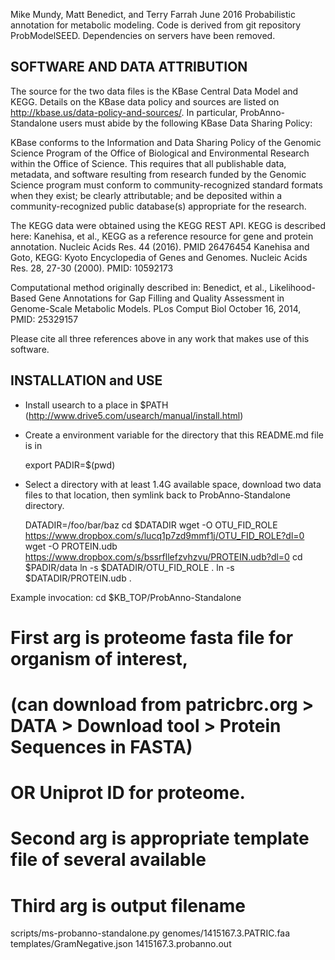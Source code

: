 Mike Mundy, Matt Benedict, and Terry Farrah June 2016
Probabilistic annotation for metabolic modeling.
Code is derived from git repository ProbModelSEED.
Dependencies on servers have been removed.

SOFTWARE AND DATA ATTRIBUTION
-----------------------------

The source for the two data files is the KBase Central Data Model and KEGG.
Details on the KBase data policy and sources are listed on
http://kbase.us/data-policy-and-sources/. In particular, ProbAnno-Standalone users
must abide by the following KBase Data Sharing Policy:

KBase conforms to the Information and Data Sharing Policy of the Genomic
Science Program of the Office of Biological and Environmental Research within
the Office of Science. This requires that all publishable data, metadata, and
software resulting from research funded by the Genomic Science program must
conform to community-recognized standard formats when they exist; be clearly
attributable; and be deposited within a community-recognized public database(s)
appropriate for the research.

The KEGG data were obtained using the KEGG REST API. KEGG is described here:
Kanehisa, et al., KEGG as a reference resource for gene and protein annotation.
Nucleic Acids Res. 44 (2016). PMID 26476454
Kanehisa and Goto, KEGG: Kyoto Encyclopedia of Genes and Genomes. Nucleic Acids
Res. 28, 27-30 (2000). PMID: 10592173 

Computational method originally described in:
Benedict, et al., Likelihood-Based Gene Annotations for Gap Filling and Quality
Assessment in Genome-Scale Metabolic Models. PLos Comput Biol October 16, 2014,
PMID: 25329157 

Please cite all three references above in any work that makes use of this software.


INSTALLATION and USE
-------------------

- Install usearch to a place in $PATH
  (http://www.drive5.com/usearch/manual/install.html)

- Create a environment variable for the directory that this README.md file is in

  export PADIR=$(pwd)

- Select a directory with at least 1.4G available space, download two data
  files to that location, then symlink back to ProbAnno-Standalone directory.

  DATADIR=/foo/bar/baz
  cd $DATADIR
  wget -O OTU_FID_ROLE https://www.dropbox.com/s/lucq1p7zd9mmf1j/OTU_FID_ROLE?dl=0
  wget -O PROTEIN.udb https://www.dropbox.com/s/bssrfllefzvhzvu/PROTEIN.udb?dl=0
  cd $PADIR/data
  ln -s $DATADIR/OTU_FID_ROLE .
  ln -s $DATADIR/PROTEIN.udb .


Example invocation:
cd $KB_TOP/ProbAnno-Standalone
# First arg is proteome fasta file for organism of interest,
#   (can download from  patricbrc.org > DATA > Download tool > Protein Sequences in FASTA)
#   OR Uniprot ID for proteome.
# Second arg is appropriate template file of several available
# Third arg is output filename
scripts/ms-probanno-standalone.py genomes/1415167.3.PATRIC.faa templates/GramNegative.json 1415167.3.probanno.out
